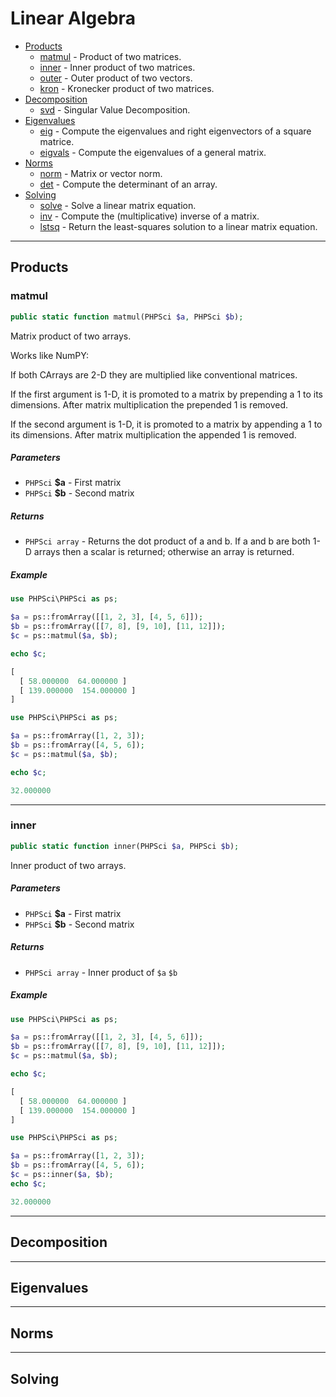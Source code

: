 # Linear Algebra

- [Products](#Products)
    - [matmul](#matmul) - Product of two matrices.
    - [inner](#inner) - Inner product of two matrices.
    - [outer](#outer) - Outer product of two vectors.
    - [kron](#kron) - Kronecker product of two matrices.
- [Decomposition](#Decomposition)
    - [svd](#SVD) - Singular Value Decomposition.
- [Eigenvalues](#Eigenvalues)
    - [eig](#eigen) - Compute the eigenvalues and right eigenvectors of a square matrice.
    - [eigvals](#eigenvals) - Compute the eigenvalues of a general matrix.
- [Norms](#Norms)
    - [norm](#norm) - Matrix or vector norm.
    - [det](#det) - Compute the determinant of an array.
- [Solving](#Solving)
    - [solve](#solve) - Solve a linear matrix equation.
    - [inv](#inv) - Compute the (multiplicative) inverse of a matrix.
    - [lstsq](#lstsq) - Return the least-squares solution to a linear matrix equation.
    
---

## Products

### matmul
```php
public static function matmul(PHPSci $a, PHPSci $b);
```
Matrix product of two arrays.

Works like NumPY:

If both CArrays are 2-D they are multiplied like conventional matrices.

If the first argument is 1-D, it is promoted to a matrix by prepending
a 1 to its dimensions. After matrix multiplication the prepended 1 is removed.

If the second argument is 1-D, it is promoted to a matrix by appending a 1 to
its dimensions. After matrix multiplication the appended 1 is removed.

##### Parameters
- `PHPSci` **$a** - First matrix
- `PHPSci` **$b** - Second matrix

##### Returns
- `PHPSci array` - Returns the dot product of a and b. If a and b are both 1-D arrays then a scalar is returned; 
otherwise an array is returned.

##### Example
```php
use PHPSci\PHPSci as ps;

$a = ps::fromArray([[1, 2, 3], [4, 5, 6]]);
$b = ps::fromArray([[7, 8], [9, 10], [11, 12]]);
$c = ps::matmul($a, $b);

echo $c;
```
```php
[
  [ 58.000000  64.000000 ]
  [ 139.000000  154.000000 ]
]
```
```php
use PHPSci\PHPSci as ps;

$a = ps::fromArray([1, 2, 3]);
$b = ps::fromArray([4, 5, 6]);
$c = ps::matmul($a, $b);

echo $c;
```
```php
32.000000
```

---

### inner
```php
public static function inner(PHPSci $a, PHPSci $b);
```
Inner product of two arrays.

##### Parameters
- `PHPSci` **$a** - First matrix
- `PHPSci` **$b** - Second matrix

##### Returns
- `PHPSci array` - Inner product of `$a` `$b`

##### Example
```php
use PHPSci\PHPSci as ps;

$a = ps::fromArray([[1, 2, 3], [4, 5, 6]]);
$b = ps::fromArray([[7, 8], [9, 10], [11, 12]]);
$c = ps::matmul($a, $b);

echo $c;
```
```php
[
  [ 58.000000  64.000000 ]
  [ 139.000000  154.000000 ]
]
```
```php
use PHPSci\PHPSci as ps;

$a = ps::fromArray([1, 2, 3]);
$b = ps::fromArray([4, 5, 6]);
$c = ps::inner($a, $b);
echo $c;
```
```php
32.000000
```


---

## Decomposition

---

## Eigenvalues

---

## Norms

---

## Solving        